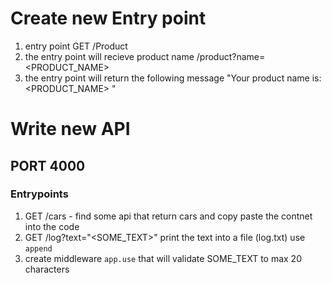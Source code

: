 # Create new Entry point
1. entry point GET /Product
2. the entry point will recieve product name /product?name=<PRODUCT_NAME>
3. the entry point will return the following message "Your product name is: <PRODUCT_NAME> "



# Write new API
## PORT 4000
### Entrypoints
1. GET /cars - find some api that return cars and copy paste the contnet into the code
2. GET /log?text="<SOME_TEXT>" print the text into a file (log.txt) use `append`
3. create middleware `app.use` that will validate SOME_TEXT to max 20 characters 